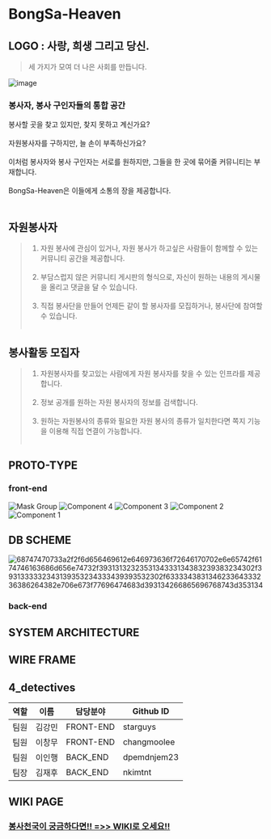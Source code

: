 # BongSa-Heaven

##  LOGO : 사랑, 희생 그리고 당신. 
> 세 가지가 모여 더 나은 사회를 만듭니다.

![image](https://user-images.githubusercontent.com/84559872/144054147-eb0423cd-cb5a-4432-9fb6-8403f93e8483.png)

### 봉사자, 봉사 구인자들의 통합 공간
봉사할 곳을 찾고 있지만, 찾지 못하고 계신가요?
<br><br>
자원봉사자를 구하지만, 늘 손이 부족하신가요?
<br><br>
이처럼 봉사자와 봉사 구인자는 서로를 원하지만, 그들을 한 곳에 묶어줄 커뮤니티는 부재합니다.
<br><br>
BongSa-Heaven은 이들에게 소통의 장을 제공합니다.
<br><br>



## 자원봉사자
>1. 자원 봉사에 관심이 있거나, 자원 봉사가 하고싶은 사람들이 함께할 수 있는 커뮤니티 공간을 제공합니다.<br><br>
>2. 부담스럽지 않은 커뮤니티 게시판의 형식으로, 자신이 원하는 내용의 게시물을 올리고 댓글을 달 수 있습니다.<br><br>
>3. 직접 봉사단을 만들어 언제든 같이 할 봉사자를 모집하거나, 봉사단에 참여할 수 있습니다.<br><br>

## 봉사활동 모집자
>1. 자원봉사자를 찾고있는 사람에게 자원 봉사자를 찾을 수 있는 인프라를 제공합니다.<br><br>
>2. 정보 공개를 원하는 자원 봉사자의 정보를 검색합니다.<br><br>
>3. 원하는 자원봉사의 종류와 필요한 자원 봉사의 종류가 일치한다면 쪽지 기능을 이용해 직접 연결이 가능합니다.<br><br>


## PROTO-TYPE
### front-end
![Mask Group](https://user-images.githubusercontent.com/83863101/143885559-ce29d6d3-9cbc-406b-9424-a6ef0d29e478.png)
![Component 4](https://user-images.githubusercontent.com/83863101/143885575-6cd45b28-9bf4-4577-8a8a-b6eee64907b2.png)
![Component 3](https://user-images.githubusercontent.com/83863101/143885578-36b355c7-55c3-4325-812c-24401d14cbe2.png)
![Component 2](https://user-images.githubusercontent.com/83863101/143885581-f97f818e-3281-4680-a445-61b4f6bb67f3.png)
![Component 1](https://user-images.githubusercontent.com/83863101/143885588-f294e700-0a5d-4eed-b270-3fca70b6af44.png)


## DB SCHEME
![68747470733a2f2f6d656469612e646973636f72646170702e6e65742f6174746163686d656e74732f3931313232353134333134383239383234302f3931333332343139353234333439393532302f633334383134623364333236386264382e706e673f77696474683d393134266865696768743d353134](https://user-images.githubusercontent.com/83863101/143884800-5eea7678-4ed3-40f9-b669-455ad6d74fb8.png)


### back-end


## SYSTEM ARCHITECTURE


## WIRE FRAME


## 4_detectives
역할 | 이름 | 담당분야 | Github ID
--- | --- | ------ | ---------
팀원 | 김강민 | FRONT-END | starguys
팀원 | 이창무 | FRONT-END | changmoolee
팀원 | 이인행 | BACK_END | dpemdnjem23
팀장 | 김재후 | BACK_END | nkimtnt

## WIKI PAGE
### [봉사천국이 궁금하다면!! =>> WIKI로 오세요!!](https://github.com/codestates/BongSa-Heaven/wiki)

